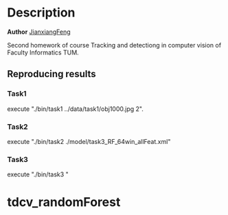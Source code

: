 # Description

**Author** [JianxiangFeng](jianxiang.feng@tum.de)

Second homework of course Tracking and detectiong in computer vision of Faculty Informatics TUM.

## Reproducing results
### Task1
execute "./bin/task1 ../data/task1/obj1000.jpg 2".

### Task2

execute "./bin/task2 ./model/task3_RF_64win_allFeat.xml"

### Task3

execute "./bin/task3 "

# tdcv_randomForest
